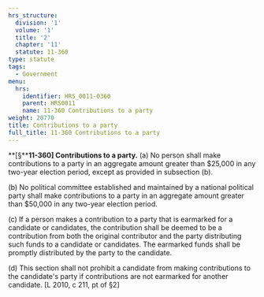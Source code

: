 ```yaml
---
hrs_structure:
  division: '1'
  volume: '1'
  title: '2'
  chapter: '11'
  statute: 11-360
type: statute
tags:
  - Government
menu:
  hrs:
    identifier: HRS_0011-0360
    parent: HRS0011
    name: 11-360 Contributions to a party
weight: 20770
title: Contributions to a party
full_title: 11-360 Contributions to a party
---
```

**[§****11-360] Contributions to a party.** (a) No person shall make contributions to a party in an aggregate amount greater than $25,000 in any two-year election period, except as provided in subsection (b).

(b) No political committee established and maintained by a national political party shall make contributions to a party in an aggregate amount greater than $50,000 in any two-year election period.

(c) If a person makes a contribution to a party that is earmarked for a candidate or candidates, the contribution shall be deemed to be a contribution from both the original contributor and the party distributing such funds to a candidate or candidates. The earmarked funds shall be promptly distributed by the party to the candidate.

(d) This section shall not prohibit a candidate from making contributions to the candidate's party if contributions are not earmarked for another candidate. [L 2010, c 211, pt of §2]